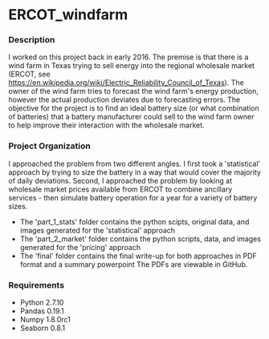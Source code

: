 # ERCOT_windfarm

### Description
I worked on this project back in early 2016. The premise is that there is a wind farm in Texas trying to sell 
energy into the regional wholesale market (ERCOT, see https://en.wikipedia.org/wiki/Electric_Reliability_Council_of_Texas).
The owner of the wind farm tries to forecast the wind farm's 
energy production, however the actual production deviates due to forecasting errors. The objective for the project
is to find an ideal battery size (or what combination of batteries) that a battery manufacturer could sell to the wind farm owner to help improve their
interaction with the wholesale market.

### Project Organization
I approached the problem from two different angles. I first took a 'statistical' approach by trying to size the battery 
in a way that would cover the majority of daily deviations. Second, I approached the problem by looking at wholesale market
prices available from ERCOT to combine ancillary services - then simulate battery operation for a year for a variety of battery sizes.
* The 'part_1_stats' folder contains the python scipts, original data, and images generated for the 'statistical' approach
* The 'part_2_market' folder contains the python scripts, data, and images generated for the 'pricing' approach
* The 'final' folder contains the final write-up for both approaches in PDF format and a summary powerpoint
The PDFs are viewable in GitHub. 

### Requirements

* Python 2.7.10
* Pandas 0.19.1
* Numpy 1.8.0rc1
* Seaborn 0.8.1
